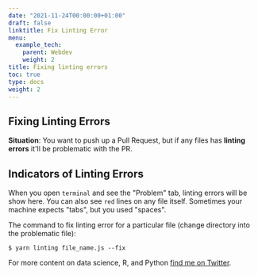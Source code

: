 ```yaml
---
date: "2021-11-24T00:00:00+01:00"
draft: false
linktitle: Fix Linting Error
menu:
  example_tech:
    parent: Webdev
    weight: 2
title: Fixing linting errors
toc: true
type: docs
weight: 2
---
```


## Fixing Linting Errors

**Situation**: You want to push up a Pull Request, but if any files has **linting errors** it'll be problematic with the PR. 

## Indicators of Linting Errors

When you open `terminal` and see the "Problem" tab, linting errors will be show here. You can also see `red` lines on any file itself. Sometimes your machine expects "tabs", but you used "spaces". 

The command to fix linting error for a particular file (change directory into the problematic file):

```{python}
$ yarn linting file_name.js --fix
```

For more content on data science, R, and Python [find me on Twitter](https://twitter.com/paulapivat).